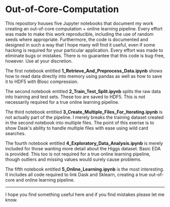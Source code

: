 # Out-of-Core-Computation

This repository houses five Jupyter notebooks that document my work creating an out-of-core computation + online learning pipeline. Every effort was made to make this work reproducible, including the use of random seeds where appropriate. Furthermore, the code is documented and designed in such a way that I hope many will find it useful, even if some hacking is required for your particular application. Every effort was made to eliminate bugs or mistakes. There is no guarantee that this code is bug-free, however. Use at your discretion. 

The first notebook entitled **1_Retrieve_And_Preprocess_Data.ipynb** shows how to read data directly into memory using pandas as well as how to save it to HDF5 with Blosc compression. 

The second notebook entitled **2_Train_Test_Split.ipynb** splits the raw data into training and test sets. These too are saved to HDF5. This is not necessarily required for a true online learning pipeline.

The third notebook entitled **3_Create_Multiple_Files_For_Iterating.ipynb** is not actually part of the pipeline. I merely breaks the training dataset created in the second notebook into multiple files. The point of this exerise is to show Dask's ability to handle multiple files with ease using wild card searches.

The fourth notebook entitled **4_Exploratory_Data_Analysis.ipynb** is merely included for those wanting more detail about the Higgs dataset. Basic EDA is provided. This too is not required for a true online learning pipeline, though outliers and missing values would surely cause problems.

The fifth notebook entitled **5_Online_Learning.ipynb** is the most interesting. It includes all code required to link Dask and Sklearn, creating a true out-of-core and online learning pipeline. 

---

I hope you find something useful here and if you find mistakes please let me know.
